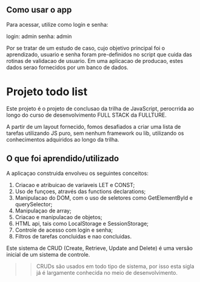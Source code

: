 ## Como usar o app
Para acessar, utilize como login e senha:

login: admin
senha: admin

Por se tratar de um estudo de caso, cujo objetivo principal foi o aprendizado, usuario e senha foram pre-definidos no script que cuida das rotinas de validacao de usuario. Em uma aplicacao de producao, estes dados serao fornecidos por um banco de dados.


# Projeto todo list

Este projeto é o projeto de conclusao da trilha de JavaScript, perocrrida ao longo do curso de desenvolvimento
FULL STACK da FULLTURE.

A partir de um layout fornecido, fomos desafiados a criar uma lista de tarefas utilizando JS puro, sem nenhum framework
ou lib, utilizando os conhecimentos adquiridos ao longo da trilha.

## O que foi aprendido/utilizado

A aplicaçao construida envolveu os seguintes conceitos:

1. Criacao e atribuicao de variaveis LET e CONST;
2. Uso de funçoes, através das functions declarations;
3. Manipulacao do DOM, com o uso de seletores como GetElementById e querySelector;
4. Manipulaçao de array;
5. Criacao e manipulacao de objetos;
6. HTML api, tais como LocalStorage e SessionStorage;
7. Controle de acesso com login e senha;
8. Filtros de tarefas concluidas e nao concluidas.

Este sistema de CRUD (Create, Retrieve, Update and Delete) é uma versão inicial de um sistema de controle.

>> CRUDs são usados em todo tipo de sistema, por isso esta sigla já é largamente conhecida no meio de desenvolvimento.

